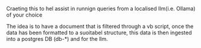 Craeting this to hel assist in runnign queries from a localised llm(i.e. Ollama) of your choice

The idea is to have a document that is filtered through a vb script, once the data has been formatted to a suoitabel structure, this data is then ingested into a postgres DB (db-*) and for the llm.